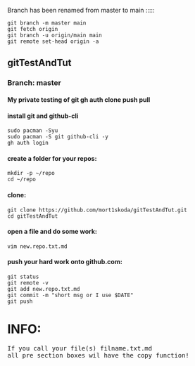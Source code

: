 Branch has been renamed from master to main :::::

```
git branch -m master main
git fetch origin
git branch -u origin/main main
git remote set-head origin -a
```




## gitTestAndTut
### Branch: master
#### My private testing of git gh auth clone push pull

#### install git and github-cli
```
sudo pacman -Syu
sudo pacman -S git github-cli -y
gh auth login
```

#### create a folder for your repos:
```
mkdir -p ~/repo
cd ~/repo
```

#### clone:

```
git clone https://github.com/mort1skoda/gitTestAndTut.git
cd gitTestAndTut
```

#### open a file and do some work:
```
vim new.repo.txt.md
```

#### push your hard work onto github.com:
```
git status
git remote -v
git add new.repo.txt.md
git commit -m "short msg or I use $DATE"
git push
```

INFO:
=====
<pre>
If you call your file(s) filname.txt.md
all pre section boxes wil have the copy function!
</pre>

